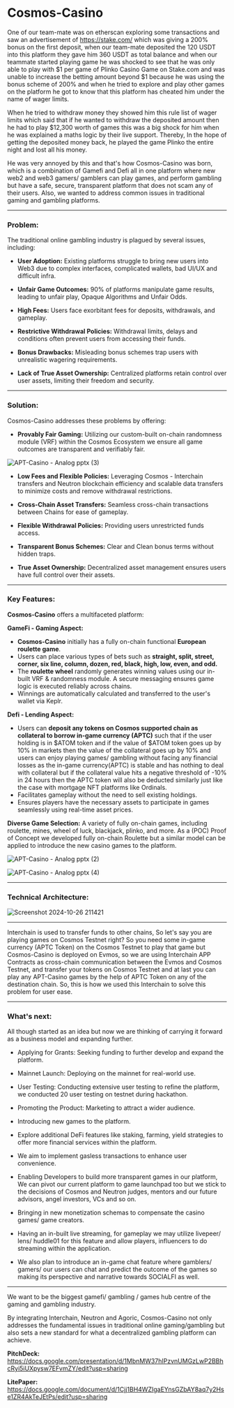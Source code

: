 # Cosmos-Casino

One of our team-mate was on etherscan exploring some transactions and saw an advertisement of https://stake.com/ which was giving a 200% bonus on the first deposit, when our team-mate deposited the 120 USDT into this platform they gave him 360 USDT as total balance and when our teammate started playing game he was shocked to see that he was only able to play with $1 per game of Plinko Casino Game on Stake.com and was unable to increase the betting amount beyond $1 because he was using the bonus scheme of 200% and when he tried to explore and play other games on the platform he got to know that this platform has cheated him under the name of wager limits.

When he tried to withdraw money they showed him this rule list of wager limits which said that if he wanted to withdraw the deposited amount then he had to play $12,300 worth of games this was a big shock for him when he was explained a maths logic by their live support. Thereby, In the hope of getting the deposited money back, he played the game Plinko the entire night and lost all his money.

He was very annoyed by this and that's how Cosmos-Casino was born, which is a combination of Gamefi and Defi all in one platform where new web2 and web3 gamers/ gamblers can play games, and perform gambling but have a safe, secure, transparent platform that does not scam any of their users. Also, we wanted to address common issues in traditional gaming and gambling platforms.

---

### Problem:
The traditional online gambling industry is plagued by several issues, including:
- **User Adoption:** Existing platforms struggle to bring new users into Web3 due to complex interfaces, complicated wallets, bad UI/UX and difficult infra.

- **Unfair Game Outcomes:** 90% of platforms manipulate game results, leading to unfair play, Opaque Algorithms and Unfair Odds.

- **High Fees:** Users face exorbitant fees for deposits, withdrawals, and gameplay.

- **Restrictive Withdrawal Policies:** Withdrawal limits, delays and conditions often prevent users from accessing their funds.

- **Bonus Drawbacks:** Misleading bonus schemes trap users with unrealistic wagering requirements.

- **Lack of True Asset Ownership:** Centralized platforms retain control over user assets, limiting their freedom and security.

---

### Solution:
 Cosmos-Casino addresses these problems by offering:
- **Provably Fair Gaming:** Utilizing our custom-built on-chain randomness module (VRF) within the Cosmos Ecosystem we ensure all game outcomes are transparent and verifiably fair.

![APT-Casino - Analog pptx (3)](https://github.com/user-attachments/assets/5e9ad93d-c2ab-4ebf-b4cd-05d349a9744b)

- **Low Fees and Flexible Policies:** Leveraging Cosmos - Interchain transfers and Neutron blockchain efficiency and scalable data transfers to minimize costs and remove withdrawal restrictions.

- **Cross-Chain Asset Transfers:** Seamless cross-chain transactions between Chains for ease of gameplay.

- **Flexible Withdrawal Policies:** Providing users unrestricted funds access.

- **Transparent Bonus Schemes:** Clear and Clean bonus terms without hidden traps.

- **True Asset Ownership:** Decentralized asset management ensures users have full control over their assets.

---

### Key Features:
**Cosmos-Casino** offers a multifaceted platform:

**GameFi - Gaming Aspect:**
- **Cosmos-Casino** initially has a fully on-chain functional **European roulette game**.
- Users can place various types of bets such as **straight, split, street, corner, six line, column, dozen, red, black, high, low, even, and odd.**
- The **roulette wheel** randomly generates winning values using our in-built VRF & randomness module. A secure messaging ensures game logic is executed reliably across chains.
- Winnings are automatically calculated and transferred to the user's wallet via Keplr.

**Defi - Lending Aspect:**
- Users can **deposit any tokens on Cosmos supported chain as collateral to borrow in-game currency (APTC)** such that if the user holding is in $ATOM token and if the value of $ATOM token goes up by 10% in markets then the value of the collateral goes up by 10% and users can enjoy playing games/ gambling without facing any financial losses as the in-game currency(APTC) is stable and has nothing to deal with collateral but if the collateral value hits a negative threshold of -10% in 24 hours then the APTC token will also be deducted similarly just like the case with mortgage NFT platforms like Ordinals.
- Facilitates gameplay without the need to sell existing holdings.
- Ensures players have the necessary assets to participate in games seamlessly using real-time asset prices.

**Diverse Game Selection:** A variety of fully on-chain games, including roulette, mines, wheel of luck, blackjack, plinko, and more. As a (POC) Proof of Concept we developed fully on-chain Roulette but a similar model can be applied to introduce the new casino games to the platform.

![APT-Casino - Analog pptx (2)](https://github.com/user-attachments/assets/51139e0b-bf3c-4e60-b683-e6b40747e9c5)

![APT-Casino - Analog pptx (4)](https://github.com/user-attachments/assets/bbe173c3-f1f4-47a5-86f8-082eda71939a)

---

### Technical Architecture:

![Screenshot 2024-10-26 211421](https://github.com/user-attachments/assets/e7d0ce14-cf00-427d-b09f-8fc0762c420e)

---

Interchain is used to transfer funds to other chains, So let's say you are playing games on Cosmos Testnet right? So you need some in-game currency (APTC Token) on the Cosmos Testnet to play that game but Cosmos-Casino is deployed on Evmos, so we are using Interchain APP Contracts as cross-chain communication between the Evmos and Cosmos Testnet, and transfer your tokens on Cosmos Testnet and at last you can play any APT-Casino games by the help of APTC Token on any of the destination chain. So, this is how we used this Interchain to solve this problem for user ease.

---

### What's next:
All though started as an idea but now we are thinking of carrying it forward as a business model and expanding further.

- Applying for Grants: Seeking funding to further develop and expand the platform.

- Mainnet Launch: Deploying on the mainnet for real-world use.

- User Testing: Conducting extensive user testing to refine the platform, we conducted 20 user testing on testnet during hackathon.

- Promoting the Product: Marketing to attract a wider audience.

- Introducing new games to the platform.

- Explore additional DeFi features like staking, farming, yield strategies to offer more financial services within the platform.

- We aim to implement gasless transactions to enhance user convenience.

- Enabling Developers to build more transparent games in our platform, We can pivot our current platform to game launchpad too but we stick to the decisions of Cosmos and Neutron judges, mentors and our future advisors, angel investors, VCs and so on.

- Bringing in new monetization schemas to compensate the casino games/ game creators.

- Having an in-built live streaming, for gameplay we may utilize livepeer/ lens/ huddle01 for this feature and allow players, influencers to do streaming within the application.

- We also plan to introduce an in-game chat feature where gamblers/ gamers/ our users can chat and predict the outcome of the games so making its perspective and narrative towards SOCIALFI as well.

---

We want to be the biggest gamefi/ gambling / games hub centre of the gaming and gambling industry.

By integrating Interchain, Neutron and Agoric, Cosmos-Casino not only addresses the fundamental issues in traditional online gaming/gambling but also sets a new standard for what a decentralized gambling platform can achieve.

**PitchDeck:** 
https://docs.google.com/presentation/d/1MbnMW37hIPzvnUMGzLwP2BBhcRyi5iUXpysw7EFvmZY/edit?usp=sharing

**LitePaper:**
https://docs.google.com/document/d/1Cjj1BH4WZIgaEYnsGZbAY8aq7y2Hse1ZR4AkTeJEtPs/edit?usp=sharing 

